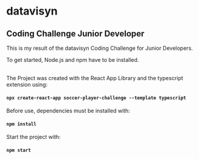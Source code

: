 # datavisyn

## Coding Challenge Junior Developer

This is my result of the datavisyn Coding Challenge for Junior Developers.

To get started, Node.js and npm have to be installed.
<br><br>

The Project was created with the React App Library and the typescript extension using:

#### `npx create-react-app soccer-player-challenge --template typescript`

Before use, dependencies must be installed with:

#### `npm install`

Start the project with:

#### `npm start`
